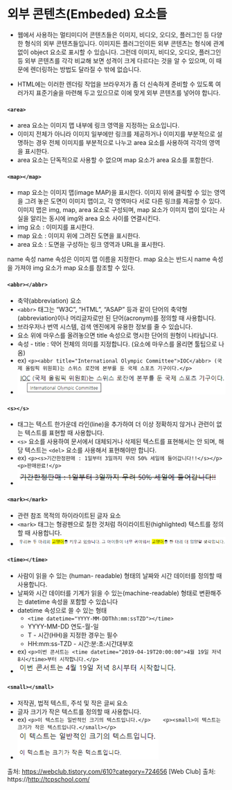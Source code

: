 
# 외부 콘텐츠(Embeded) 요소들
- 웹에서 사용하는 멀티미디어 콘텐츠들은 이미지, 비디오, 오디오, 플러그인 등 다양한 형식의 외부 콘텐츠들입니다. 이미지든 플러그인이든 외부 콘텐츠는 형식에 관계없이 object 요소로 표시할 수 있습니다. 그런데 이미지, 비디오, 오디오, 플러그인 등 외부 콘텐츠를 각각 비교해 보면 성격이 크게 다르다는 것을 알 수 있으며, 이 때문에 렌더링하는 방법도 달라질 수 밖에 없습니다.

- HTML에는 이러한 렌더링 작업을 브라우저가 좀 더 신속하게 준비할 수 있도록 여러가지 표준기술을 마련해 두고 있으므로 이에 맞게 외부 콘텐츠를 넣어야 합니다.


#### `<area>`
- area 요소는 이미지 맵 내부에 링크 영역을 지정하는 요소입니다.
- 이미지 전체가 아니라 이미지 일부에만 링크를 제공하거나 이미지를 부분적으로 설명하는 경우 전체 이미지를 부분적으로 나누고 area 요소를 사용하여 각각의 영역을 표시한다.
- area 요소는 단독적으로 사용할 수 없으며 map 요소가 area 요소를 포함한다.


#### `<map></map>`
- map 요소는 이미지 맵(image MAP)을 표시한다.
이미지 위에 클릭할 수 있는 영역을 그려 놓은 도면이 이미지 맵이고, 각 영역마다 서로 다른 링크를 제공할 수 있다.
이미지 맵은 img, map, area 요소로 구성되며, map 요소가 이미지 맵이 있다는 사실을 알리는 동시에 img와 area 요소 사이를 연결시킨다.
- img 요소 : 이미지를 표시한다.
- map 요소 : 이미지 위에 그려진 도면을 표시한다.
- area 요소 : 도면을 구성하는 링크 영역과 URL을 표시한다.


name 속성
name 속성은 이미지 맵 이름을 지정한다. map 요소는 반드시 name 속성을 가져야 img 요소가 map 요소를 참조할 수 있다.


#### `<abbr></abbr>`
- 축약(abbreviation) 요소
- `<abbr>` 태그는 “W3C”, “HTML”, “ASAP” 등과 같이 단어의 축약형(abbreviation)이나 머리글자로만 된 단어(acronym)를 정의할 때 사용합니다.
- 브라우저나 번역 시스템, 검색 엔진에게 유용한 정보를 줄 수 있습니다.
- 요소 위에 마우스를 올려놓으면 title 속성으로 명시한 단어의 원형이 나타납니다.
- 속성 - title : 약어 전체의 의미를 지정합니다. (요소에 마우스를 올리면 툴팁으로 나옴)
- ex) `<p><abbr title="International Olympic Committee">IOC</abbr> (국제 올림픽 위원회)는 스위스 로잔에 본부를 둔 국제 스포츠 기구이다.</p>`
- ![img_1](../images/abbr.png)

#### `<s></s>`
-  태그는 텍스트 한가운데 라인(line)을 추가하여 더 이상 정확하지 않거나 관련이 없는 텍스트를 표현할 때 사용합니다.
-  `<s>` 요소를 사용하여 문서에서 대체되거나 삭제된 텍스트를 표현해서는 안 되며, 해당 텍스트는 `<del>` 요소를 사용해서 표현해야만 합니다.
- ex) `<p><s>기간한정판매 : 1일부터 3일까지 무려 50% 세일에 들어갑니다!!</s></p> <p>판매완료!</p>`
- ![img_1](../images/s.png)

#### `<mark></mark>`
- 관련 참조 목적의 하이라이트된 글자 요소
- `<mark>` 태그는 형광펜으로 칠한 것처럼 하이라이트된(highlighted) 텍스트를 정의할 때 사용합니다.
- ![img_1](../images/mark.png)

#### `<time></time>`
- 사람이 읽을 수 있는 (human- readable) 형태의 날짜와 시간 데이터를 정의할 때 사용합니다.
-  날짜와 시간 데이터를 기계가 읽을 수 있는(machine-readable) 형태로 변환해주는 datetime 속성을 포함할 수 있습니다
-  datetime 속성으로 쓸 수 있는 형태
   -  `<time datetime="YYYY-MM-DDThh:mm:ssTZD"></time>`
   -  YYYY-MM-DD 연도-월-일
   -  T - 시간(HH)을 지정한 경우는 필수
   -  HH:mm:ss-TZD - 시간:분:초:시간대부호
- ex) `<p>이번 콘서트는 <time datetime="2019-04-19T20:00:00">4월 19일 저녁 8시</time>부터 시작합니다.</p>`
- ![img_1](../images/time.png)

#### `<small></small>`
- 저작권, 법적 텍스트, 주석 및 작은 글씨 요소
- 글자 크기가 작은 텍스트를 정의할 때 사용합니다.
- ex) `<p>이 텍스트는 일반적인 크기의 텍스트입니다.</p>    <p><small>이 텍스트는 크기가 작은 텍스트입니다.</small></p>`
- ![img_1](../images/small.png)



출처: https://webclub.tistory.com/610?category=724656 [Web Club]
출처: https://http://tcpschool.com/